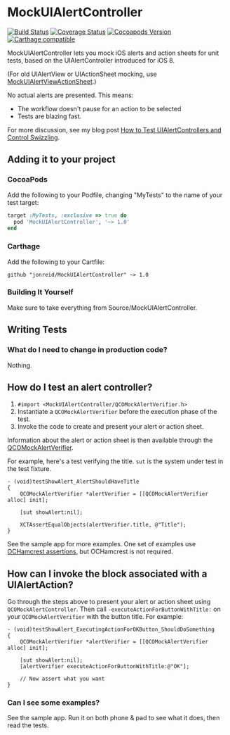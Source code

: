 # MockUIAlertController

[![Build Status](https://travis-ci.org/jonreid/MockUIAlertController.svg?branch=master)](https://travis-ci.org/jonreid/MockUIAlertController)
[![Coverage Status](https://coveralls.io/repos/jonreid/MockUIAlertController/badge.svg?branch=master&service=github)](https://coveralls.io/github/jonreid/MockUIAlertController?branch=master)
[![Cocoapods Version](https://cocoapod-badges.herokuapp.com/v/MockUIAlertController/badge.png)](http://cocoapods.org/?q=MockUIAlertController)
[![Carthage compatible](https://img.shields.io/badge/Carthage-compatible-4BC51D.svg?style=flat)](https://github.com/Carthage/Carthage)

MockUIAlertController lets you mock iOS alerts and action sheets for unit tests,
based on the UIAlertController introduced for iOS 8.

(For old UIAlertView or UIActionSheet mocking, use
[MockUIAlertViewActionSheet](https://github.com/jonreid/MockUIAlertViewActionSheet).)

No actual alerts are presented. This means:

* The workflow doesn't pause for an action to be selected
* Tests are blazing fast.

For more discussion, see my blog post [How to Test UIAlertControllers and Control Swizzling](http://qualitycoding.org/testing-uialertcontrollers/).


## Adding it to your project

### CocoaPods

Add the following to your Podfile, changing "MyTests" to the name of your test target:

```ruby
target :MyTests, :exclusive => true do
  pod 'MockUIAlertController', '~> 1.0'
end
```

### Carthage

Add the following to your Cartfile:

```
github "jonreid/MockUIAlertController" ~> 1.0
```

### Building It Yourself

Make sure to take everything from Source/MockUIAlertController.


## Writing Tests

### What do I need to change in production code?

Nothing.

## How do I test an alert controller?

1. `#import <MockUIAlertController/QCOMockAlertVerifier.h>`
2. Instantiate a `QCOMockAlertVerifier` before the execution phase of the test.
3. Invoke the code to create and present your alert or action sheet.

Information about the alert or action sheet is then available through the
[QCOMockAlertVerifier](https://github.com/jonreid/MockUIAlertController/blob/master/Source/MockUIAlertController/QCOMockAlertVerifier.h).

For example, here's a test verifying the title. `sut` is the system under test
in the test fixture.

```obj-c
- (void)testShowAlert_AlertShouldHaveTitle
{
    QCOMockAlertVerifier *alertVerifier = [[QCOMockAlertVerifier alloc] init];

    [sut showAlert:nil];

    XCTAssertEqualObjects(alertVerifier.title, @"Title");
}
```

See the sample app for more examples. One set of examples use
[OCHamcrest assertions](https://github.com/hamcrest/OCHamcrest), but OCHamcrest
is not required.

## How can I invoke the block associated with a UIAlertAction?

Go through the steps above to present your alert or action sheet using `QCOMockAlertController`.
Then call `-executeActionForButtonWithTitle:` on your `QCOMockAlertVerifier` with the button title.
For example:


```obj-c
- (void)testShowAlert_ExecutingActionForOKButton_ShouldDoSomething
{
    QCOMockAlertVerifier *alertVerifier = [[QCOMockAlertVerifier alloc] init];

    [sut showAlert:nil];
    [alertVerifier executeActionForButtonWithTitle:@"OK"];

    // Now assert what you want
}
```

### Can I see some examples?

See the sample app. Run it on both phone & pad to see what it does, then read the tests.
